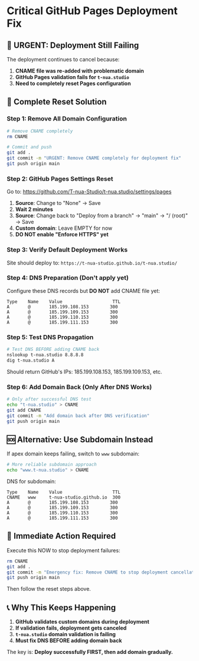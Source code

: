 # Critical GitHub Pages Deployment Fix

## 🚨 URGENT: Deployment Still Failing

The deployment continues to cancel because:
1. **CNAME file was re-added with problematic domain**
2. **GitHub Pages validation fails for `t-nua.studio`**
3. **Need to completely reset Pages configuration**

## 🔧 Complete Reset Solution

### Step 1: Remove All Domain Configuration
```bash
# Remove CNAME completely
rm CNAME

# Commit and push
git add .
git commit -m "URGENT: Remove CNAME completely for deployment fix"
git push origin main
```

### Step 2: GitHub Pages Settings Reset
Go to: https://github.com/T-nua-Studio/t-nua.studio/settings/pages

1. **Source**: Change to "None" → Save
2. **Wait 2 minutes**
3. **Source**: Change back to "Deploy from a branch" → "main" → "/ (root)" → Save
4. **Custom domain**: Leave EMPTY for now
5. **DO NOT enable "Enforce HTTPS" yet**

### Step 3: Verify Default Deployment Works
Site should deploy to: `https://t-nua-studio.github.io/t-nua.studio/`

### Step 4: DNS Preparation (Don't apply yet)
Configure these DNS records but **DO NOT** add CNAME file yet:

```dns
Type    Name    Value                   TTL
A       @       185.199.108.153        300
A       @       185.199.109.153        300
A       @       185.199.110.153        300
A       @       185.199.111.153        300
```

### Step 5: Test DNS Propagation
```bash
# Test DNS BEFORE adding CNAME back
nslookup t-nua.studio 8.8.8.8
dig t-nua.studio A
```

Should return GitHub's IPs: 185.199.108.153, 185.199.109.153, etc.

### Step 6: Add Domain Back (Only After DNS Works)
```bash
# Only after successful DNS test
echo "t-nua.studio" > CNAME
git add CNAME
git commit -m "Add domain back after DNS verification"
git push origin main
```

## 🆘 Alternative: Use Subdomain Instead

If apex domain keeps failing, switch to `www` subdomain:

```bash
# More reliable subdomain approach
echo "www.t-nua.studio" > CNAME
```

DNS for subdomain:
```dns
Type    Name    Value                   TTL
CNAME   www     t-nua-studio.github.io  300
A       @       185.199.108.153        300
A       @       185.199.109.153        300
A       @       185.199.110.153        300
A       @       185.199.111.153        300
```

## 🎯 Immediate Action Required

Execute this NOW to stop deployment failures:

```bash
rm CNAME
git add .
git commit -m "Emergency fix: Remove CNAME to stop deployment cancellations"
git push origin main
```

Then follow the reset steps above.

## 📞 Why This Keeps Happening

1. **GitHub validates custom domains during deployment**
2. **If validation fails, deployment gets canceled**
3. **`t-nua.studio` domain validation is failing**
4. **Must fix DNS BEFORE adding domain back**

The key is: **Deploy successfully FIRST, then add domain gradually.**
